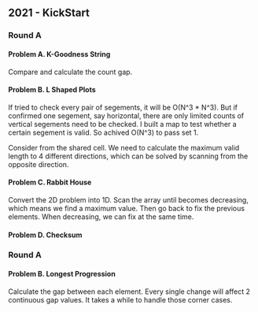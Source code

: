 ## 2021 - KickStart

### Round A

#### Problem A. K-Goodness String

Compare and calculate the count gap.

#### Problem B. L Shaped Plots

If tried to check every pair of segements, it will be O(N^3 * N^3). But if confirmed one segement, say horizontal, there are only limited counts of vertical segements need to be checked. I built a map to test whether a certain segement is valid. So achived O(N^3) to pass set 1.

Consider from the shared cell. We need to calculate the maximum valid length to 4 different directions, which can be solved by scanning from the opposite direction.

#### Problem C. Rabbit House

Convert the 2D problem into 1D. Scan the array until becomes decreasing, which means we find a maximum value. Then go back to fix the previous elements. When decreasing, we can fix at the same time.

#### Problem D. Checksum

### Round A

#### Problem B. Longest Progression

Calculate the gap between each element. Every single change will affect 2 continuous gap values. It takes a while to handle those corner cases.

